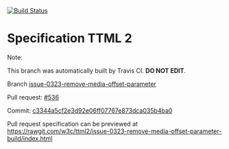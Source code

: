 [![Build Status](https://travis-ci.org/w3c/ttml2.svg?branch=issue-0323-remove-media-offset-parameter)](https://travis-ci.org/w3c/ttml2)


# Specification TTML 2


Note:


This branch was automatically built by Travis CI. <b>DO NOT EDIT</b>.


 Branch [issue-0323-remove-media-offset-parameter](https://github.com/w3c/ttml2/tree/issue-0323-remove-media-offset-parameter)


 Pull request: [#536](https://github.com/w3c/ttml2/pull/536)


 Commit: [c3344a5cf2e3d92e06ff07767e873dca035b4ba0](https://github.com/w3c/ttml2/commit/c3344a5cf2e3d92e06ff07767e873dca035b4ba0)

Pull request specification can be previewed at https://rawgit.com/w3c/ttml2/issue-0323-remove-media-offset-parameter-build/index.html



